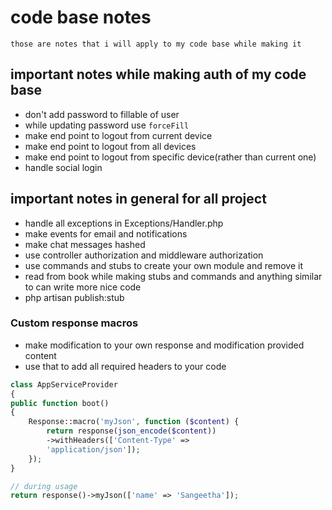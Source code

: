 # code base notes
```text
those are notes that i will apply to my code base while making it
```

## important notes while making auth of my code base
- don't add password to fillable of user
- while updating password use `forceFill`
- make end point to logout from current device
- make end point to logout from all devices
- make end point to logout from specific device(rather than current one)
- handle social login

## important notes in general for all project
- handle all exceptions in Exceptions/Handler.php
- make events for email and notifications
- make chat messages hashed
- use controller authorization and middleware authorization
- use commands and stubs to create your own module and remove it
- read from book while making stubs and commands and anything similar to can write more nice code
- php artisan publish:stub
### Custom response macros
- make modification to your own response and modification provided content
- use that to add all required headers to your code
```php
class AppServiceProvider
{
public function boot()
{
    Response::macro('myJson', function ($content) {
        return response(json_encode($content))
        ->withHeaders(['Content-Type' =>
        'application/json']);
    });
}

// during usage
return response()->myJson(['name' => 'Sangeetha']);
```
